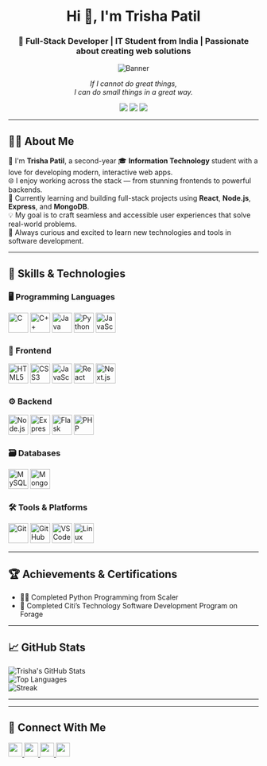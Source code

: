 <h1 align="center">Hi 👋, I'm Trisha Patil</h1>
<h3 align="center">🚀 Full-Stack Developer | IT Student from India | Passionate about creating web solutions</h3>

<p align="center">
  <img src="https://github.com/your-username/your-repo-name/blob/main/assets/banner.png" alt="Banner" />
</p>

<p align="center">
  <em>If I cannot do great things,<br />
  I can do small things in a great way.</em>
</p>

<p align="center">
  <a href="https://twitter.com/yourhandle"><img src="https://img.shields.io/badge/Twitter-%231DA1F2.svg?style=for-the-badge&logo=Twitter&logoColor=white"/></a>
  <a href="https://github.com/yourusername"><img src="https://img.shields.io/badge/GitHub-%23181717.svg?style=for-the-badge&logo=github&logoColor=white"/></a>
  <a href="mailto:youremail@gmail.com"><img src="https://img.shields.io/badge/Email-D14836?style=for-the-badge&logo=gmail&logoColor=white"/></a>
</p>

---

## 👩‍💻 About Me

👋 I'm **Trisha Patil**, a second-year 🎓 **Information Technology** student with a love for developing modern, interactive web apps.  
🌐 I enjoy working across the stack — from stunning frontends to powerful backends.  
🧠 Currently learning and building full-stack projects using **React**, **Node.js**, **Express**, and **MongoDB**.  
💡 My goal is to craft seamless and accessible user experiences that solve real-world problems.  
🎯 Always curious and excited to learn new technologies and tools in software development.

---

## 🧠 Skills & Technologies

### 🖥️ Programming Languages  
<p>
  <img src="https://cdn.jsdelivr.net/gh/devicons/devicon/icons/c/c-original.svg" title="C" width="40" height="40"/>
  <img src="https://cdn.jsdelivr.net/gh/devicons/devicon/icons/cplusplus/cplusplus-original.svg" title="C++" width="40" height="40"/>
  <img src="https://cdn.jsdelivr.net/gh/devicons/devicon/icons/java/java-original.svg" title="Java" width="40" height="40"/>
  <img src="https://cdn.jsdelivr.net/gh/devicons/devicon/icons/python/python-original.svg" title="Python" width="40" height="40"/>
  <img src="https://cdn.jsdelivr.net/gh/devicons/devicon/icons/javascript/javascript-original.svg" title="JavaScript" width="40" height="40"/>
</p>

### 🎨 Frontend  
<p>
  <img src="https://cdn.jsdelivr.net/gh/devicons/devicon/icons/html5/html5-original.svg" title="HTML5" width="40" height="40"/>
  <img src="https://cdn.jsdelivr.net/gh/devicons/devicon/icons/css3/css3-original.svg" title="CSS3" width="40" height="40"/>
  <img src="https://cdn.jsdelivr.net/gh/devicons/devicon/icons/javascript/javascript-original.svg" title="JavaScript" width="40" height="40"/>
  <img src="https://cdn.jsdelivr.net/gh/devicons/devicon/icons/react/react-original.svg" title="React" width="40" height="40"/>
  <img src="https://cdn.jsdelivr.net/gh/devicons/devicon/icons/nextjs/nextjs-original.svg" title="Next.js" width="40" height="40"/>
</p>

### ⚙️ Backend  
<p>
  <img src="https://cdn.jsdelivr.net/gh/devicons/devicon/icons/nodejs/nodejs-original.svg" title="Node.js" width="40" height="40"/>
  <img src="https://cdn.jsdelivr.net/gh/devicons/devicon/icons/express/express-original.svg" title="Express" width="40" height="40" style="background-color:white;"/>
  <img src="https://cdn.jsdelivr.net/gh/devicons/devicon/icons/flask/flask-original.svg" title="Flask" width="40" height="40"/>
  <img src="https://cdn.jsdelivr.net/gh/devicons/devicon/icons/php/php-original.svg" title="PHP" width="40" height="40"/>
</p>

### 🗃️ Databases  
<p>
  <img src="https://cdn.jsdelivr.net/gh/devicons/devicon/icons/mysql/mysql-original.svg" title="MySQL" width="40" height="40"/>
  <img src="https://cdn.jsdelivr.net/gh/devicons/devicon/icons/mongodb/mongodb-original.svg" title="MongoDB" width="40" height="40"/>

</p>

### 🛠️ Tools & Platforms  
<p>
  <img src="https://cdn.jsdelivr.net/gh/devicons/devicon/icons/git/git-original.svg" title="Git" width="40" height="40"/>
  <img src="https://cdn.jsdelivr.net/gh/devicons/devicon/icons/github/github-original.svg" title="GitHub" width="40" height="40"/>
  <img src="https://cdn.jsdelivr.net/gh/devicons/devicon/icons/vscode/vscode-original.svg" title="VS Code" width="40" height="40"/>
  <img src="https://cdn.jsdelivr.net/gh/devicons/devicon/icons/linux/linux-original.svg" title="Linux" width="40" height="40"/>
</p>

---

## 🏆 Achievements & Certifications  

- 🧑‍🎓 Completed Python Programming from Scaler  
- 🧾 Completed Citi’s Technology Software Development Program on Forage    

---

## 📈 GitHub Stats

![Trisha's GitHub Stats](https://github-readme-stats.vercel.app/api?username=trisha0510&show_icons=true&count_private=true&theme=dracula)  
![Top Languages](https://github-readme-stats.vercel.app/api/top-langs/?username=trisha0510&layout=compact&theme=dracula)  
![Streak](https://github-readme-streak-stats.herokuapp.com/?user=trisha0510&theme=dracula)

---


---

## 🤝 Connect With Me

<p>
  <a href="https://www.linkedin.com/in/trisha-patil-629ab3300" target="_blank">
    <img src="https://img.shields.io/badge/LinkedIn-blue?logo=linkedin&style=for-the-badge" height="28" />
  </a>
  <a href="https://instagram.com/trisha_p_05" target="_blank">
    <img src="https://img.shields.io/badge/Instagram-E4405F?logo=instagram&logoColor=white&style=for-the-badge" height="28" />
  </a>
  <a href="https://github.com/trisha0510" target="_blank">
    <img src="https://img.shields.io/badge/GitHub-100000?logo=github&logoColor=white&style=for-the-badge" height="28" />
  </a>
  <a href="mailto:trishapatil05@gmail.com">
    <img src="https://img.shields.io/badge/Gmail-D14836?logo=gmail&logoColor=white&style=for-the-badge" height="28" />
  </a>
</p>
